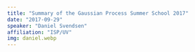 ```yaml
---
title: "Summary of the Gaussian Process Summer School 2017"
date: "2017-09-29"
speaker: "Daniel Svendsen"
affiliation: "ISP/UV"
img: daniel.webp
---
```

